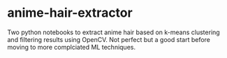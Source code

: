 # anime-hair-extractor

Two python notebooks to extract anime hair based on k-means clustering and filtering results using OpenCV. Not perfect but a good start before moving to more complciated ML techniques. 
